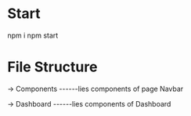 # Start
npm i
npm start

# File Structure
-> Components
  ------lies components of page Navbar

-> Dashboard
  ------lies components of Dashboard
